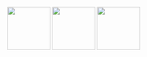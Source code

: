 <p float="left">
  <img src="[/img1.png](https://github.com/user-attachments/assets/5020859a-3100-40f7-920f-1ece493909d0)" width="100" />
  <img src="/img2.png" width="100" /> 
  <img src="/img3.png" width="100" />
</p>


















